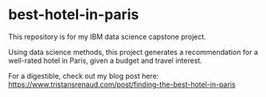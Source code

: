# best-hotel-in-paris
This repository is for my IBM data science capstone project.

Using data science methods, this project generates a recommendation for a well-rated hotel in Paris, given a budget and travel interest.

For a digestible, check out my blog post here: https://www.tristansrenaud.com/post/finding-the-best-hotel-in-paris

